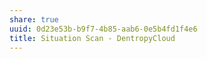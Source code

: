 ```yaml
---
share: true
uuid: 0d23e53b-b9f7-4b85-aab6-0e5b4fd1f4e6
title: Situation Scan - DentropyCloud
---
```

